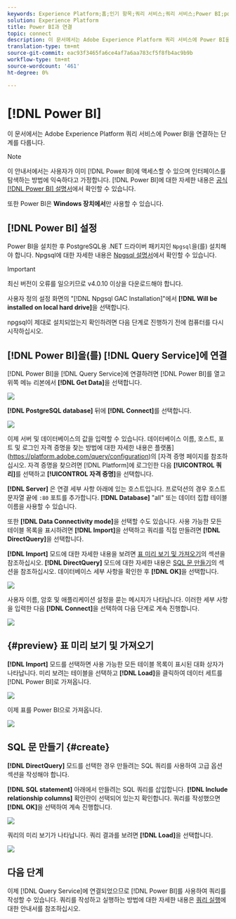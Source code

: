 ```yaml
---
keywords: Experience Platform;홈;인기 항목;쿼리 서비스;쿼리 서비스;Power BI;power bi;쿼리 서비스에 연결;;home;popular topics service;query service;;power bi;connect to query service;
solution: Experience Platform
title: Power BI과 연결
topic: connect
description: 이 문서에서는 Adobe Experience Platform 쿼리 서비스에 Power BI을 연결하는 단계를 안내합니다.
translation-type: tm+mt
source-git-commit: eac93f3465fa6ce4af7a6aa783cf5f8fb4ac9b9b
workflow-type: tm+mt
source-wordcount: '461'
ht-degree: 0%

---
```



# [!DNL Power BI]

이 문서에서는 Adobe Experience Platform 쿼리 서비스에 Power BI을 연결하는 단계를 다룹니다.

>[!NOTE]
>
> 이 안내서에서는 사용자가 이미 [!DNL Power BI]에 액세스할 수 있으며 인터페이스를 탐색하는 방법에 익숙하다고 가정합니다. [!DNL Power BI]에 대한 자세한 내용은 [공식 [!DNL Power BI] 설명서](https://docs.looker.com/)에서 확인할 수 있습니다.
>
> 또한 Power BI은 **Windows 장치에서**&#x200B;만 사용할 수 있습니다.

## [!DNL Power BI] 설정

Power BI을 설치한 후 PostgreSQL용 .NET 드라이버 패키지인 `Npgsql`을(를) 설치해야 합니다. Npgsql에 대한 자세한 내용은 [Npgsql 설명서](https://www.npgsql.org/doc/index.html)에서 확인할 수 있습니다.

>[!IMPORTANT]
>
>최신 버전이 오류를 일으키므로 v4.0.10 이상을 다운로드해야 합니다.

사용자 정의 설정 화면의 &quot;[!DNL Npgsql GAC Installation]&quot;에서 **[!DNL Will be installed on local hard drive]**&#x200B;을 선택합니다.

npgsql이 제대로 설치되었는지 확인하려면 다음 단계로 진행하기 전에 컴퓨터를 다시 시작하십시오.

## [!DNL Power BI]을(를) [!DNL Query Service]에 연결

[!DNL Power BI]을 [!DNL Query Service]에 연결하려면 [!DNL Power BI]를 열고 위쪽 메뉴 리본에서 **[!DNL Get Data]**&#x200B;을 선택합니다.

![](../images/clients/power-bi/open-power-bi.png)

**[!DNL PostgreSQL database]** 뒤에 **[!DNL Connect]**&#x200B;를 선택합니다.

![](../images/clients/power-bi/get-data.png)

이제 서버 및 데이터베이스의 값을 입력할 수 있습니다. 데이터베이스 이름, 호스트, 포트 및 로그인 자격 증명을 찾는 방법에 대한 자세한 내용은 플랫폼](https://platform.adobe.com/query/configuration)의 [자격 증명 페이지를 참조하십시오. 자격 증명을 찾으려면 [!DNL Platform]에 로그인한 다음 **[!UICONTROL 쿼리]**&#x200B;를 선택하고 **[!UICONTROL 자격 증명]**&#x200B;을 선택합니다.

**[!DNL Server]** 은 연결 세부 사항 아래에 있는 호스트입니다. 프로덕션의 경우 호스트 문자열 끝에 `:80` 포트를 추가합니다. **[!DNL Database]** &quot;all&quot; 또는 데이터 집합 테이블 이름을 사용할 수 있습니다.

또한 **[!DNL Data Connectivity mode]**&#x200B;을 선택할 수도 있습니다. 사용 가능한 모든 테이블 목록을 표시하려면 **[!DNL Import]**&#x200B;을 선택하고 쿼리를 직접 만들려면 **[!DNL DirectQuery]**&#x200B;을 선택합니다.

**[!DNL Import]** 모드에 대한 자세한 내용을 보려면 [표 미리 보기 및 가져오기](#preview)의 섹션을 참조하십시오. **[!DNL DirectQuery]** 모드에 대한 자세한 내용은 [SQL 문 만들기](#create)의 섹션을 참조하십시오. 데이터베이스 세부 사항을 확인한 후 **[!DNL OK]**&#x200B;을 선택합니다.

![](../images/clients/power-bi/connectivity-mode.png)

사용자 이름, 암호 및 애플리케이션 설정을 묻는 메시지가 나타납니다. 이러한 세부 사항을 입력한 다음 **[!DNL Connect]**&#x200B;을 선택하여 다음 단계로 계속 진행합니다.

![](../images/clients/power-bi/import-mode.png)

## {#preview} 표 미리 보기 및 가져오기

**[!DNL Import]** 모드를 선택하면 사용 가능한 모든 테이블 목록이 표시된 대화 상자가 나타납니다. 미리 보려는 테이블을 선택하고 **[!DNL Load]**&#x200B;을 클릭하여 데이터 세트를 [!DNL Power BI]로 가져옵니다.

![](../images/clients/power-bi/preview-table.png)

이제 표를 Power BI으로 가져옵니다.

![](../images/clients/power-bi/import-table.png)

## SQL 문 만들기 {#create}

**[!DNL DirectQuery]** 모드를 선택한 경우 만들려는 SQL 쿼리를 사용하여 고급 옵션 섹션을 작성해야 합니다.

**[!DNL SQL statement]** 아래에서 만들려는 SQL 쿼리를 삽입합니다. **[!DNL Include relationship columns]** 확인란이 선택되어 있는지 확인합니다. 쿼리를 작성했으면 **[!DNL OK]**&#x200B;을 선택하여 계속 진행합니다.

![](../images/clients/power-bi/direct-query-mode.png)

쿼리의 미리 보기가 나타납니다. 쿼리 결과를 보려면 **[!DNL Load]**&#x200B;을 선택합니다.

![](../images/clients/power-bi/preview-direct-query.png)

## 다음 단계

이제 [!DNL Query Service]에 연결되었으므로 [!DNL Power BI]를 사용하여 쿼리를 작성할 수 있습니다. 쿼리를 작성하고 실행하는 방법에 대한 자세한 내용은 [쿼리 실행](../best-practices/writing-queries.md)에 대한 안내서를 참조하십시오.